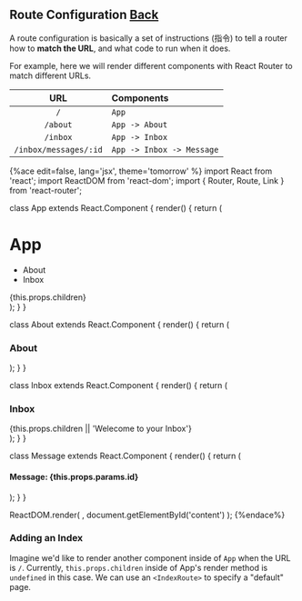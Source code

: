 ## Route Configuration [Back](./../react_router.md)

A route configuration is basically a set of instructions (指令) to tell a router how to **match the URL**, and what code to run when it does.

For example, here we will render different components with React Router to match different URLs.

**URL**|**Components**
:-:|:---------
`/`|`App`
`/about`|`App -> About`
`/inbox`|`App -> Inbox`
`/inbox/messages/:id`|`App -> Inbox -> Message`

{%ace edit=false, lang='jsx', theme='tomorrow' %}
import React from 'react';
import ReactDOM from 'react-dom';
import { Router, Route, Link } from 'react-router';

class App extends React.Component {
    render() {
        return (
            <div>
                <h1>App</h1>
                <ul>
                    <li><Link to="/about">About</Link></li>
                    <li><Link to="/inbox">Inbox</Link></li>
                </ul>
                {this.props.children}
            </div>
        );
    }
}

class About extends React.Component {
    render() {
        return (
            <div>
                <h3>About</h3>
            </div>
        );
    }
}

class Inbox extends React.Component {
    render() {
        return (
            <div>
                <h3>Inbox</h3>
                {this.props.children || 'Welecome to your Inbox'}
            </div>
        );
    }
}

class Message extends React.Component {
    render() {
        return (
            <div>
                <h4>Message: {this.props.params.id}</h4>
            </div>
        );
    }
}

ReactDOM.render(
    <Router>
        <Route path="/" component={App}>
            <Route path="about" component={About}></Route>
            <Route path="inbox" component={Inbox}>
                <Route path="message/:id" component={Message}></Route>
            </Route>
        </Route>
    </Router>,
    document.getElementById('content')
);
{%endace%}

### Adding an Index

Imagine we'd like to render another component inside of `App` when the URL is `/`. Currently, `this.props.children` inside of App's render method is `undefined` in this case. We can use an `<IndexRoute>` to specify a "default" page.
